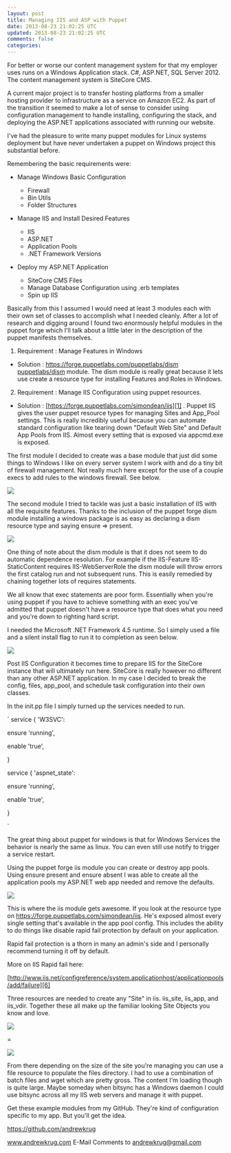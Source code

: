 ```yaml
---           
layout: post
title: Managing IIS and ASP with Puppet
date: 2013-08-23 21:02:25 UTC
updated: 2013-08-23 21:02:25 UTC
comments: false
categories: 
---
```

For better or worse our content management system for that my employer uses runs on a Windows Application stack.  C\#, ASP.NET, SQL Server 2012\.  The content management system is SiteCore CMS.   

A current major project is to transfer hosting platforms from a smaller hosting provider to infrastructure as a service on Amazon EC2\.  As part of the transition it seemed to make a lot of sense to consider using configuration management to handle installing, configuring the stack, and deploying the ASP.NET applications associated with running our website.   

I've had the pleasure to write many puppet modules for Linux systems deployment but have never undertaken a puppet on Windows project this substantial before.  

Remembering the basic requirements were:  

* Manage Windows Basic Configuration
  * Firewall
  * Bin Utils
  * Folder Structures

* Manage IIS and Install Desired Features
  * IIS
  * ASP.NET
  * Application Pools
  * .NET Framework Versions

* Deploy my ASP.NET Application 
  * SiteCore CMS Files
  * Manage Database Configuration using .erb templates
  * Spin up IIS

Basically from this I assumed I would need at least 3 modules each with their own set of classes to accomplish what I needed cleanly.  After a lot of research and digging around I found two enormously helpful modules in the puppet forge which I'll talk about a little later in the description of the puppet manifests themselves.  

1. Requirement : Manage Features in Windows
  * Solution : [https://forge.puppetlabs.com/puppetlabs/dism puppetlabs/dism][0] module. The dism module is really great because it lets use create a resource type for installing Features and Roles in Windows.
2. Requirement : Manage IIS Configuration using puppet resources.

  * Solution : [https://forge.puppetlabs.com/simondean/iis][1] .  Puppet IIS gives the user puppet resource types for managing Sites and App\_Pool settings.  This is really incredibly useful because you can automate standard configuration like tearing down "Default Web Site" and Default App Pools from IIS.  Almost every setting that is exposed via appcmd.exe is exposed.  

The first module I decided to create was a base module that just did some things to Windows I like on every server system I work with and do a tiny bit of firewall management.   Not really much here except for the use of a couple execs to add rules to the windows firewall.  See below.  

[![](http://3.bp.blogspot.com/-1VszyaHTjNM/UhfB02893JI/AAAAAAAAEJA/NNH0enQ3qPU/s320/Screen+Shot+2013-08-23+at+1.10.14+PM.png)][2]

The second module I tried to tackle was just a basic installation of IIS with all the requisite features.  Thanks to the inclusion of the puppet forge dism module installing a windows package is as easy as declaring a dism resource type and saying ensure =\> present.  

[![](http://4.bp.blogspot.com/-xz4PAhW0CU0/UhfCugF77TI/AAAAAAAAEJI/ozN2wnrli3k/s320/Screen+Shot+2013-08-23+at+1.14.34+PM.png)][3]

One thing of note about the dism module is that it does not seem to do automatic dependence resolution.  For example if the IIS-Feature IIS-StaticContent requires IIS-WebServerRole the dism module will throw errors the first catalog run and not subsequent runs.  This is easily remedied by chaining together lots of requires statements.  

We all know that exec statements are poor form.  Essentially when you're using puppet if you have to achieve something with an exec you've admitted that puppet doesn't have a resource type that does what you need and you're down to righting hard script.  

I needed the Microsoft .NET Framework 4.5 runtime.  So I simply used a file and a silent install flag to run it to completion as seen below.  

[![](http://4.bp.blogspot.com/-SgdfybAmDqw/UhfDp9-wAzI/AAAAAAAAEJQ/FnXEHiyuKYU/s320/Screen+Shot+2013-08-23+at+1.18.34+PM.png)][4]

Post IIS Configuration it becomes time to prepare IIS for the SiteCore instance that will ultimately run here.  SiteCore is really however no different than any other ASP.NET application.  In my case I decided to break the config, files, app\_pool, and schedule task configuration into their own classes.  

In the init.pp file I simply turned up the services needed to run.  

\`        service { 'W3SVC':

ensure  'running',

enable 'true',

}

service { 'aspnet\_state':

ensure 'running',

enable 'true',

}

\`

The great thing about puppet for windows is that for Windows Services the behavior is nearly the same as linux.  You can even still use notify to trigger a service restart.  

Using the puppet forge iis module you can create or destroy app pools.  Using ensure present and ensure absent I was able to create all the application pools my ASP.NET web app needed and remove the defaults.  

[![](http://3.bp.blogspot.com/-qiLjC2oiaoo/UhfHB8TP4aI/AAAAAAAAEJc/x4pF2u5Y-qo/s320/Screen+Shot+2013-08-23+at+1.31.30+PM.png)][5]

This is where the iis module gets awesome.  If you look at the resource type on https://forge.puppetlabs.com/simondean/iis.  He's exposed almost every single setting that's available in the app pool config.  This includes the ability to do things like disable rapid fail protection by default on your application.  

Rapid fail protection is a thorn in many an admin's side and I personally recommend turning it off by default.  

More on IIS Rapid fail here:

[http://www.iis.net/configreference/system.applicationhost/applicationpools/add/failure][6]

Three resources are needed to create any "Site" in iis.  iis\_site, iis\_app, and iis\_vdir.  Together these all make up the familiar looking Site Objects you know and love.  

[![](http://1.bp.blogspot.com/-iD595xMY45U/UhfIvFtKi2I/AAAAAAAAEJo/2F7uecksv20/s320/Screen+Shot+2013-08-23+at+1.36.15+PM.png)][7]

=

[![](http://2.bp.blogspot.com/-NJFAu-BBiIc/UhfKU1pN5RI/AAAAAAAAEJ0/Nts2xmp4OyE/s1600/Screen+Shot+2013-08-23+at+1.47.06+PM.png)][8]

From there depending on the size of the site you're managing you can use a file resource to populate the files directory.  I had to use a combination of batch files and wget which are pretty gross.  The content I'm loading though is quite large.  Maybe someday when bitsync has a Windows daemon I could use bitsync across all my IIS web servers and manage it with puppet.  

Get these example modules from my GitHub.  They're kind of configuration specific to my app.  But you'll get the idea.

https://github.com/andrewkrug

www.andrewkrug.com E-Mail Comments to andrewkrug@gmail.com

[0]: https://forge.puppetlabs.com/puppetlabs/dism%20puppetlabs/dism
[1]: https://forge.puppetlabs.com/simondean/iis
[2]: http://3.bp.blogspot.com/-1VszyaHTjNM/UhfB02893JI/AAAAAAAAEJA/NNH0enQ3qPU/s1600/Screen+Shot+2013-08-23+at+1.10.14+PM.png
[3]: http://4.bp.blogspot.com/-xz4PAhW0CU0/UhfCugF77TI/AAAAAAAAEJI/ozN2wnrli3k/s1600/Screen+Shot+2013-08-23+at+1.14.34+PM.png
[4]: http://4.bp.blogspot.com/-SgdfybAmDqw/UhfDp9-wAzI/AAAAAAAAEJQ/FnXEHiyuKYU/s1600/Screen+Shot+2013-08-23+at+1.18.34+PM.png
[5]: http://3.bp.blogspot.com/-qiLjC2oiaoo/UhfHB8TP4aI/AAAAAAAAEJc/x4pF2u5Y-qo/s1600/Screen+Shot+2013-08-23+at+1.31.30+PM.png
[6]: http://www.iis.net/configreference/system.applicationhost/applicationpools/add/failure
[7]: http://1.bp.blogspot.com/-iD595xMY45U/UhfIvFtKi2I/AAAAAAAAEJo/2F7uecksv20/s1600/Screen+Shot+2013-08-23+at+1.36.15+PM.png
[8]: http://2.bp.blogspot.com/-NJFAu-BBiIc/UhfKU1pN5RI/AAAAAAAAEJ0/Nts2xmp4OyE/s1600/Screen+Shot+2013-08-23+at+1.47.06+PM.png